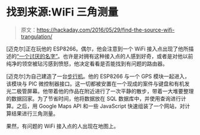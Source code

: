 # 找到来源:WiFi 三角测量

> 原文：<https://hackaday.com/2016/05/29/find-the-source-wifi-trangulation/>

[迈克尔]正在玩他的 ESP8266。偶尔，他会注意到一个 WiFi 接入点出现了他所描述的[“一个讨厌的名字”](https://hackaday.io/project/11611-wifi-triangulation)。也许是对拥有这种接入点的人感到好奇，或者是对他以前纯净的领空被玷污感到愤怒，他决定看看是否能找到有问题的路由器。

[迈克尔]为自己建造了一台[步行机](http://hackaday.com/2016/02/24/quickie-wifi-scanner/)。他的 ESP8266 与一个 GPS 模块一起进入，该模块与 PIC 微控制器接口。这一切都被安置在一个现成的案件与键盘和有机发光二极管屏幕。他带着他的作品在附近进行了一次平静的散步，带着一大堆要整理的数据回家。为了节省时间，他将数据放在 SQL 数据库中，并使用查询进行计算。之后，用 Google Maps API 和一些 JavaScript 快速组装了一个网站，对计算结果进行三角测量。

果然，有问题的 WiFi 接入点的人出现在地图上。